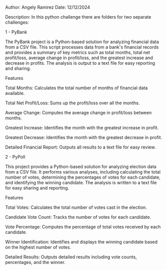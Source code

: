Author: Angely Ramirez
Date: 12/12/2024 

Description: In this python challenge there are folders for two separate challenges: 

1 - PyBank

The PyBank project is a Python-based solution for analyzing financial data from a CSV file. This script processes data from a bank's financial records and provides a summary of key metrics such as total months, total net profit/loss, average change in profit/loss, and the greatest increase and decrease in profits. The analysis is output to a text file for easy reporting and sharing.

Features

Total Months: Calculates the total number of months of financial data available.

Total Net Profit/Loss: Sums up the profit/loss over all the months.

Average Change: Computes the average change in profit/loss between months.

Greatest Increase: Identifies the month with the greatest increase in profit.

Greatest Decrease: Identifies the month with the greatest decrease in profit.

Detailed Financial Report: Outputs all results to a text file for easy review.

2 - PyPoll

This project provides a Python-based solution for analyzing election data from a CSV file. It performs various analyses, including calculating the total number of votes, determining the percentages of votes for each candidate, and identifying the winning candidate. The analysis is written to a text file for easy sharing and reporting.

Features

Total Votes: Calculates the total number of votes cast in the election.

Candidate Vote Count: Tracks the number of votes for each candidate.

Vote Percentage: Computes the percentage of total votes received by each candidate.

Winner Identification: Identifies and displays the winning candidate based on the highest number of votes.

Detailed Results: Outputs detailed results including vote counts, percentages, and the winner.

